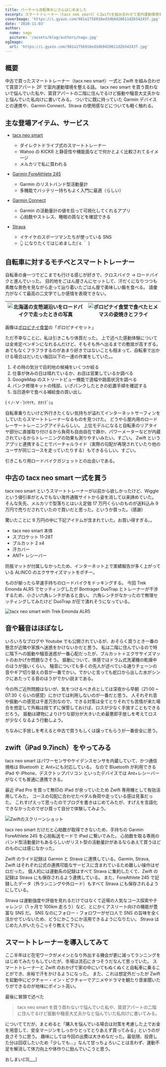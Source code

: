 ```yaml
---
title: バーチャル自転車おじさんはじめました
excerpt: スマートトレーナー（tacx neo smart）とZwiftを組み合わせて室内運動環境を整える
coverImage: 'https://i.gyazo.com/981a1756918ed3db9420611d2b54243f.jpg'
date: '2020-11-03'
author:
  name: nagu
  picture: '/assets/blog/authors/nagu.jpg'
ogImage:
  url: 'https://i.gyazo.com/981a1756918ed3db9420611d2b54243f.jpg'
---
```


## 概要

中古で買ったスマートトレーナー（tacx neo smart）一式と Zwift を組み合わせて賃貸アパート 2F で室内運動環境を整える話。
tacx neo smart を買う買わないで悩んでいた私や、賃貸アパートの二階に住んでるけど振動や騒音大丈夫かなと悩んでいた私向けに書いてみる。
ついでに既に持っていた Garmin デバイスとの連携や、Garmin Connect、Strava の使用感などについても軽く触れる。

## 主な登場アイテム、サービス

- [tacx neo smart](https://tacx.com/product/neo-2t-smart/)

  - ダイレクトドライブ式のスマートトレーナー
  - Wahoo の KICKR と静音性や機能面などで何かとよく比較されてるイメージ
  - メルカリで私に買われる

- [Garmin ForeAthlete 245](https://www.garmin.co.jp/products/intosports/foreathlete-245-black-slate/)

  - Garmin のリストバンド型活動量計
  - 多機能でバッテリー持ちもよく入門に最適（らしい）

- [Garmin Connect](https://connect.garmin.com/)

  - Garmin の活動量計の値を拾って可視化してくれるアプリ
  - 心拍数やストレス、睡眠の質などを確認できる

- [Strava](https://www.strava.com/?hl=ja-jp)

  - イケイケのスポーツマンたちが使っている SNS
  - 👆 になりたくてはじめました(´ε ｀ )

## 自転車に対するモチベとスマートトレーナー

自転車の身一つでどこまでも行ける感じが好きで、クロスバイク → ロードバイクと進んでいった。
目的地をごはん屋さんにセットして、汗だくになりつつも素敵な景色を見ながら走って辿り着いたごはん屋で美味しい飯を食べる。
語彙力がなくて最高の二文字でしか感情を表現できない。

| ![北海道の支笏湖沿いをロードバイクで走ったときの写真](https://i.gyazo.com/d071256098afa424c1f61d146fe07f4d.jpg "北海道の支笏湖沿いをロードバイクで走ったときの写真") | ![ポロピナイ食堂で食べたヒメマスの姿焼きとフライ](https://i.gyazo.com/562387beecf84866a0c3683c559f5aa3.jpg "ポロピナイ食堂で食べたヒメマスの姿焼きとフライ") |
| -------------------------------------------------------------------------------------------------------------------------------------------------------------------- | ------------------------------------------------------------------------------------------------------------------------------------------------------------ |


画像は[ポロピナイ食堂](https://www.welcome-to-chitose.jp/archives/tourism/8669.html)の「ポロピナイセット」

ただ不幸なことに、私は引きこもり体質だった。
上で述べた感動体験については全肯定ペンギンになれるんだけど、そもそも外へ出るまでの敷居が高すぎる。
あてもなくフラフラするのがあまり好きではないことも相まって、自転車で出かける場合はだいたい毎回以下の一連の作業をしていた。。

1. その時の気分で目的地の候補をいくつか絞る
2. 仕事が休みの日は晴れているか、お店は営業しているか調べる
3. GoogleMap のストリートビュー機能で道幅や路面状況を調べる
4. パンク修理キットの残部、いざパンクしたときの処置手順を確認する
5. 当日道中で食べる補給食の買い出し

(ヾﾉ･∀･`)ｲﾔｲﾔ、ｵｵｲﾃﾞｼｮ

自転車乗りたいけど外行きたくない気持ちが溢れてインターネットサーフィンをしていたらスマートトレーナーなるものを見つけた。
どうやら屋内用のロードレーサートレーニングアイテムらしい。
上位モデルになると自転車のリアタイヤ部分に直接取り付けるから負荷も自由自在で静か、パワーメーターなどが内蔵されているからトレーニングの効果も測りやすいみたい。すごい。
Zwift というアプリと連携することでバーチャルライド（実際の勾配が再現されていたり他のユーザが同じコースを走っていたりする）もできるらしい。すごい。

引きこもり用ロードバイクガジェットとの出会いである。

## 中古の tacx neo smart 一式を買う

tacx neo smart というスマートトレーナーが以前から欲しかったけど、Wiggle という値引率がとんでもない海外通販サイトから姿を消して以来諦めていた。
そんな矢先、メルカリで型落ちとはいえ定価 17 万円くらいのものが送料込み 9 万円で売りだされていたので買いだと思った。というか買った。（感謝）

驚いたことに 9 万円の中に下記アイテムが含まれていた。お買い得すぎる。。

- tacx neo smart 本体
- スプロケット 11-28T
- ブルカット 2 x4
- 汗カバー
- ANT+ レシーバー

防振マットが付属しなかったため、インターネット上で実績報告が多く上がっている ALINCO のエクササイズマットをポチー。

ものが揃ったら早速手持ちのロードバイクをドッキングする。
今回 Trek Emonda ALR5 でセッティングしたが Bontrager DuoTrap とトレーナーが干渉するため、小さい六角レンチがあると良い。
六角レンチがなかったので無理セッティングしてみたけど DuoTrap が圧で潰れそうになっている。

![tacx neo smart with Trek Emonda ALR5](https://i.gyazo.com/981a1756918ed3db9420611d2b54243f.jpg "tacx neo smart with Trek Emonda ALR5")

## 音や騒音はほぼなし

いろいろなブログや Youtube でも公開されているが、おそらく買うとき一番の懸念が近隣や家族へ迷惑をかけないかだと思う。
私は二階に住んでいるので特に階下への振動や騒音迷惑が一番心配だったが、ブルカット＋エクササイズマットのおかげか問題なさそう。
振動について、体感ではドラム式洗濯機の乾燥中のほうが強いくらい。
騒音についても多くの先人が述べている通りチェーンの音やギア切り替えの音が一番でかい。でかいと言っても蛇口から出した水がシンクにあたってる音のほうがでかい説まである。

今の所ご近所問題はないが、気をつけるべき点としては深夜から早朝（21:00 ~ 07:30 くらいの感覚）にかけては利用しないのが一番だと思う。
人それぞれ音や振動への感覚は千差万別なので、できる対策は全てとりそれでも苦情が来た場合を想定して外箱は捨てずに保管しておけば、ロスが少なく手放すこともできるだろう。
振動は建物によりけりな部分が大きいため最悪即手放しを考えてロスが少なくなるよう行動しよう。

ちなみに手放しを考えると中古で買うもしくは譲ってもらうが一番安全に思う。

## zwift（iPad 9.7inch）をやってみる

tacx neo smart はパワーセンサやケイデンスセンサを内蔵していて、かつ通信規格は Bluetooth と Ant+にも対応している。
なので Bluetooth が利用できる iPad や iPhone、デスクトップパソコン といったデバイスでは Ant+レシーバーがなくても普通に連携できる。

最近 iPad Pro を買って無印の iPad が余っていたため Zwift 専用機として有効活用してみた。
コースの勾配に合わせたペダル負荷や走っている感は見事だった。
これすげえって思ったのでブログを書きはじめてみたが、すげえを言語化できなかったのでぜひ買って自分で体験してみよう。

![Zwiftのスクリーンショット](https://i.gyazo.com/f07ce1a8aac8aba082c3424a68abff9d.jpg "Zwiftのスクリーンショット")

tacx neo smart だけだと心拍数が取得できないため、手持ちの Garmin ForeAthlete 245 を心拍転送モードで iPad に繋いでみた。
心拍数を取る専用のバンド型活動量計もあるらしいがリスト型の活動量計があるならあえて買うほどのものには感じなかった。

Zwift のライド記録は Garmin と Strava に連携している。Garmin, Strava, Zwift はそれぞれ公式の連携可能なサービスに含まれているため難しい操作はゼロだった。
個人的には運動系の記録はすべて Strava に集約したくて、Zwift の記録は Strava にも保存されるよう連携している。
また、ForeAthlete 245 で記録したデータ（外ランニングや外ロード）もすべて Strava にも保存されるようにしている。

Strava は運動強度や評価を見れるだけではなくて近場の人気なコース探索やチャレンジ（1 ヶ月で 100km 走ろう）など、とにかくアスリート向けの機能が豊富な SNS だ。
SNS なのにフォロー・フォロワーがゼロ人で SNS の旨味を全く活かせていないため、どうにかこうにか活用できるようになりたい。
Strava はじめた人がいたらこっそり教えて下さい。

## スマートトレーナーを導入してみて

ここ半年ほど在宅ワークがメインとなり外出する機会が更に減ってランニングをはじめてみたりもしていたが、冬場は流石にきつそうだなんて思っていた。
スマートトレーナーと Zwift のおかげで家の中にいてもぬくぬくと自転車に乗ることができ、余裕で汗をかけるようになった。
また、これは想定外だったが Zwift を起動中にピクチャー・イン・ピクチャーでアニメやドラマを観たり音楽聞いたりができるのが地味にポイント高い。

最後に冒頭で述べた

> tacx neo smart を買う買わないで悩んでいた私や、賃貸アパートの二階に住んでるけど振動や騒音大丈夫かなと悩んでいた私向けに書いてみる。

についててだが、まとめると「購入を悩んでいる場合は対策を考慮した上でお金を用意して、安全マージンをしっかりとってとりあえず買ってみる」というのが良さそうに思う。
趣味にしては今回の出費は大きめなだった。最低限、投資した分は回収したいため「少しでも…」なんて甘っちょろいことは言わず、運動不足を解消して体力向上や体作りに励んでいこうと思う。

おしまい(¦3[___]